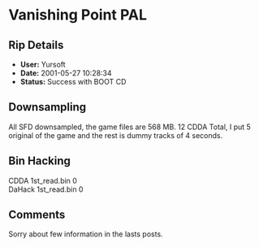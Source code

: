 # Vanishing Point PAL

## Rip Details

- **User:** Yursoft
- **Date:** 2001-05-27 10:28:34
- **Status:** Success with BOOT CD

## Downsampling

All SFD downsampled, the game files are 568 MB. 12 CDDA Total, I put 5 original of the game and the rest is dummy tracks of 4 seconds.

## Bin Hacking

CDDA 1st_read.bin 0 <br />DaHack 1st_read.bin 0

## Comments

Sorry about few information in the lasts posts.

